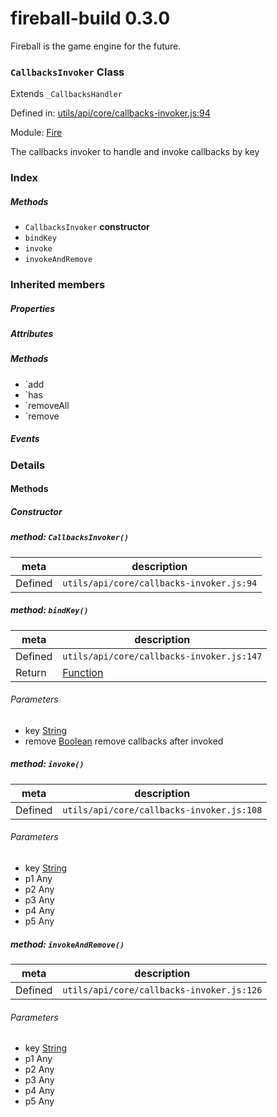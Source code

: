 
# fireball-build 0.3.0

Fireball is the game engine for the future.

### `CallbacksInvoker` Class

Extends `_CallbacksHandler`

Defined in: [utils/api/core/callbacks-invoker.js:94](../files/utils/api/core/callbacks-invoker.js.js)

Module: [Fire](../modules/Fire.md)




The callbacks invoker to handle and invoke callbacks by key

### Index



##### Methods

  - `CallbacksInvoker` **constructor**
  - `bindKey`
  - `invoke`
  - `invokeAndRemove`




### Inherited members

##### Properties


##### Attributes


##### Methods

- `add
- `has
- `removeAll
- `remove

##### Events




### Details




<!-- Method Block -->
#### Methods

##### Constructor

##### method: `CallbacksInvoker()`



| meta | description |
|------|-------------|
| Defined | `utils/api/core/callbacks-invoker.js:94` |



##### method: `bindKey()`



| meta | description |
|------|-------------|
| Defined | `utils/api/core/callbacks-invoker.js:147` |
| Return 		 | <a href="https://developer.mozilla.org/en/JavaScript/Reference/Global_Objects/Function" class="crosslink external" target="_blank">Function</a> 

###### Parameters
- key <a href="https://developer.mozilla.org/en/JavaScript/Reference/Global_Objects/String" class="crosslink external" target="_blank">String</a>  
- remove <a href="https://developer.mozilla.org/en/JavaScript/Reference/Global_Objects/Boolean" class="crosslink external" target="_blank">Boolean</a> remove callbacks after invoked


##### method: `invoke()`



| meta | description |
|------|-------------|
| Defined | `utils/api/core/callbacks-invoker.js:108` |

###### Parameters
- key <a href="https://developer.mozilla.org/en/JavaScript/Reference/Global_Objects/String" class="crosslink external" target="_blank">String</a>  
- p1 Any  
- p2 Any  
- p3 Any  
- p4 Any  
- p5 Any  


##### method: `invokeAndRemove()`



| meta | description |
|------|-------------|
| Defined | `utils/api/core/callbacks-invoker.js:126` |

###### Parameters
- key <a href="https://developer.mozilla.org/en/JavaScript/Reference/Global_Objects/String" class="crosslink external" target="_blank">String</a>  
- p1 Any  
- p2 Any  
- p3 Any  
- p4 Any  
- p5 Any  



